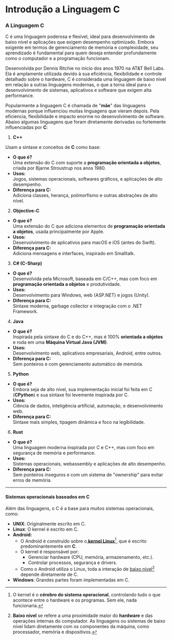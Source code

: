 # Introdução a Linguagem C

### A Linguagem C <a href="#a-introducao-a-linguagem-c" id="a-introducao-a-linguagem-c"></a>

C é uma linguagem poderosa e flexível, ideal para desenvolvimento de baixo nível e aplicações que exigem desempenho optimizado. Embora exigente em termos de gerenciamento de memória e complexidade, seu aprendizado é fundamental para quem deseja entender profundamente como o computador e a programação funcionam.

Desenvolvida por Dennis Ritchie no início dos anos 1970 na AT\&T Bell Labs. Ela é amplamente utilizada devido à sua eficiência, flexibilidade e controle detalhado sobre o hardware, C é considerada uma linguagem de baixo nível em relação a outras linguagens modernas, o que a torna ideal para o desenvolvimento de sistemas, aplicativos e software que exigem alta performance.

Popularmente a linguagem C é chamada de "**mãe**" das linguagens modernas porque influenciou muitas linguagens que vieram depois. Pela eficiencia, flexíbilidade e impacto enorme no desenvolvimento de software. Abaixo algumas linguagens que foram diretamente derivadas ou fortemente influenciadas por **C**:

1. **C++**

Usam a sintaxe e conceitos de **C** como base:

* **O que é?**\
  Uma extensão do C com suporte a **programação orientada a objetos**, criada por Bjarne Stroustrup nos anos 1980.
* **Usos:**\
  Jogos, sistemas operacionais, softwares gráficos, e aplicações de alto desempenho.
* **Diferença para C:**\
  Adiciona classes, herança, polimorfismo e outras abstrações de alto nível.

2. **Objective-C**

* **O que é?**\
  Uma extensão do C que adiciona elementos de **programação orientada a objetos**, usada principalmente por Apple.
* **Usos:**\
  Desenvolvimento de aplicativos para macOS e iOS (antes do Swift).
* **Diferença para C:**\
  Adiciona mensagens e interfaces, inspirado em Smalltalk.

3. **C# (C-Sharp)**

* **O que é?**\
  Desenvolvida pela Microsoft, baseada em C/C++, mas com foco em **programação orientada a objetos** e produtividade.
* **Usos:**\
  Desenvolvimento para Windows, web (ASP.NET) e jogos (Unity).
* **Diferença para C:**\
  Sintaxe moderna, garbage collector e integração com o .NET Framework.

4. **Java**

* **O que é?**\
  Inspirada pela sintaxe do C e do C++, mas é 100% **orientada a objetos** e roda em uma **Máquina Virtual Java (JVM)**.
* **Usos:**\
  Desenvolvimento web, aplicativos empresariais, Android, entre outros.
* **Diferença para C:**\
  Sem ponteiros e com gerenciamento automático de memória.

5. **Python**

* **O que é?**\
  Embora seja de alto nível, sua implementação inicial foi feita em C (**CPython**) e sua sintaxe foi levemente inspirada por C.
* **Usos:**\
  Ciência de dados, inteligência artificial, automação, e desenvolvimento web.
* **Diferença para C:**\
  Sintaxe mais simples, tipagem dinâmica e foco na legibilidade.

6. **Rust**

* **O que é?**\
  Uma linguagem moderna inspirada por C e C++, mas com foco em segurança de memória e performance.
* **Usos:**\
  Sistemas operacionais, webassembly e aplicações de alto desempenho.
* **Diferença para C:**\
  Sem ponteiros inseguros e com um sistema de "ownership" para evitar erros de memória.

***

#### **Sistemas operacionais baseados em C**

Além das linguagens, o C é a base para muitos sistemas operacionais, como:

* **UNIX**: Originalmente escrito em C.
* **Linux**: O kernel é escrito em C.
* **Android:**&#x20;
  * O Android é construído sobre o[ **kernel Linux**](#user-content-fn-1)[^1], que é escrito predominantemente em **C**.
  * O kernel é responsável por:
    * Gerenciar hardware (CPU, memória, armazenamento, etc.).
    * Controlar processos, segurança e drivers.
  * Como o Android utiliza o Linux, toda a interação de [baixo nível](#user-content-fn-2)[^2] depende diretamente de C.
* **Windows**: Grandes partes foram implementadas em C.

[^1]: O kernel é o **cérebro do sistema operacional**, controlando tudo o que acontece entre o hardware e os programas. Sem ele, nada funcionaria.

[^2]: **Baixo nível** se refere a uma proximidade maior do **hardware** e das operações internas do computador. As linguagens ou sistemas de baixo nível lidam diretamente com os componentes da máquina, como processador, memória e dispositivos.
